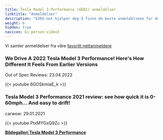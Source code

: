 ```yaml
---
title: Tesla Model 3 Performance (GEN1) anmeldelser
linktitle: "Anmeldelser"
description: "EVKX.net hjelper deg å finne de beste anmeldelsene for denne modellen."
weight: 6
hidden: true
navicon: bi-person-video2
---
```

Vi samler anmeldelser fra våre [favoritt nettanmeldere](../../../../../guides/evreviewers/)

<div class="container text-center shadow p-2 pe-4 mb-5 bg-body-tertiary rounded border">
<h3>We Drive A 2022 Tesla Model 3 Performance! Here's How Different It Feels From Earlier Versions</h3>
<p>Out of Spec Reviews: 23.04.2022</p>

{{< youtube 6GOSkmiaE_k >}}

</div>
<div class="container text-center shadow p-2 pe-4 mb-5 bg-body-tertiary rounded border">
<h3>Tesla Model 3 Performance 2021 review: see how quick it is 0-60mph... And easy to drift!</h3>
<p>carwow: 29.01.2021</p>

{{< youtube PtxMYGxQ9Zc >}}

</div>
<div class="mt-3 mb-3">
<a href="../gallery/" class="text-decoration-none text-black">
<strong><i class="bi-arrow-left"></i>Bildegalleri  </strong>
</a>
<a href="../" class="text-decoration-none text-black float-end">
<strong>Tesla Model 3 Performance <i class="bi-arrow-right"></i></strong>
</a>
</div>
